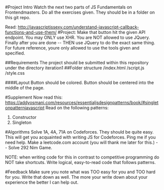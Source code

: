 #Project Intro
Watch the next two parts of JS Fundamentals on Frontendmasters. Do all the exercises given. They should be in a folder on this git repo.

Read: 
http://javascriptissexy.com/understand-javascript-callback-functions-and-use-them/
#Project:
Make that button hit the given API endpoint. You may ONLY use XHR. You are NOT allowed to use JQuery.
Finally after you are done -- THEN use JQuery to do the exact same thing.
For future reference, youre only allowed to use the tools given and specified.

##Requirements
The project should be submitted within this repository under the directory iteration1
##Folder structure
/index.html
/script.js
/style.css

####Layout
Button should be colored.
Button should be centered into the middle of the page.

#Supplement
Now read this:
https://addyosmani.com/resources/essentialjsdesignpatterns/book/#singletonpatternjavascript
Read on the following patterns: 
1. Constructor  
2. Singleton  

#Algorithms
Solve 1A, 4A, 71A on Codeforces. They should be quite easy. This will get you acquainted with writing JS for Codeforces. Ping me if you need help.
Make a leetcode.com account (you will thank me later for this.) -- Solve 292 Nim Game. 

NOTE: when writing code for this in contrast to competitive programming do NOT take shortcuts. Write logical, easy-to-read code that follows patterns.

#Feedback
Make sure you note what was TOO easy for you and TOO hard for you. Write that down as well.
The more your write down about your experience the better I can help out.

